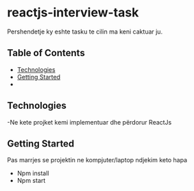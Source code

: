 # reactjs-interview-task

Pershendetje ky eshte tasku te cilin ma keni caktuar ju.

## Table of Contents

- [Technologies](#technologies)
- [Getting Started](#getting-started)
-

## Technologies

-Ne kete projket kemi implementuar dhe përdorur ReactJs

## Getting Started

Pas marrjes se projektin ne kompjuter/laptop ndjekim keto hapa

- Npm install
- Npm start
